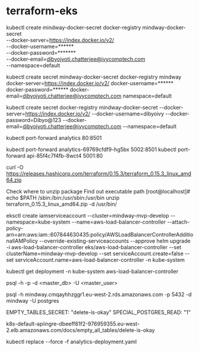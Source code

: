 # terraform-eks

kubectl create mindway-docker-secret docker-registry mindway-docker-secret \
--docker-server=https://index.docker.io/v2/ \
--docker-username=****** \
--docker-password=******* \
--docker-email=dibyojyoti.chatterjee@ivycomptech.com \
--namespace=default


kubectl create secret mindway-docker-secret docker-registry mindway docker-server=https://index.docker.io/v2/ docker-username=****** docker-password=****** docker-email=dibyojyoti.chatterjee@ivycomptech.com namespace=default


kubectl create secret docker-registry mindway-docker-secret --docker-server=https://index.docker.io/v2/ --docker-username=dibyoivy --docker-password=Dibyo@123 --docker-email=dibyojyoti.chatterjee@ivycomptech.com --namespace=default



kubectl port-forward analytics 80:8501

 kubectl port-forward analytics-69769cfdf9-hg5bx 5002:8501
 kubectl port-forward api-85f4c7f4fb-8wct4 5001:80
 
 

 
 curl -O https://releases.hashicorp.com/terraform/0.15.3/terraform_0.15.3_linux_amd64.zip
 
Check where to unzip package
Find out executable path
[root@localhost]# echo $PATH
/sbin:/bin:/usr/sbin:/usr/bin
unzip terraform_0.15.3_linux_amd64.zip -d /usr/bin/

eksctl create iamserviceaccount --cluster=mindway-mvp-develop --namespace=kube-system --name=aws-load-balancer-controller --attach-policy-arn=arn:aws:iam::607844630435:policy/AWSLoadBalancerControllerAdditionalIAMPolicy --override-existing-serviceaccounts --approve
helm upgrade -i aws-load-balancer-controller eks/aws-load-balancer-controller --set clusterName=mindway-mvp-develop --set serviceAccount.create=false --set serviceAccount.name=aws-load-balancer-controller -n kube-system

kubectl get deployment -n kube-system aws-load-balancer-controller

psql -h <host> -p <port> -d <master_db> -U <master_user>

psql -h  mindway.cmqayhhzggr1.eu-west-2.rds.amazonaws.com -p 5432 -d mindway -U postgres

EMPTY_TABLES_SECRET: "delete-is-okay"
SPECIAL_POSTGRES_READ: "1"


k8s-default-apiingre-dbeeff81f2-976959355.eu-west-2.elb.amazonaws.com/docs/empty_all_tables/delete-is-okay

kubectl replace --force -f analytics-deployment.yaml




